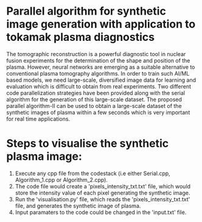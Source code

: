 # Parallel algorithm for synthetic image generation with application to tokamak plasma diagnostics

The tomographic reconstruction is a powerful diagnostic tool in nuclear fusion experiments for the determination of the shape and position of the plasma. However, neural networks are emerging as a suitable alternative to conventional plasma tomography algorithms. In order to train such AI/ML based models, we need large-scale, diversified image data for learning and evaluation which is difficult to obtain from real experiments. Two different code parallelization strategies have been provided along with the serial algorithm for the generation of this large-scale dataset. The proposed parallel algorithm-II can be used to obtain a large-scale dataset of the synthetic images of plasma within a few seconds which is very important for real time applications.  

# Steps to visualise the synthetic plasma image:

1. Execute any cpp file from the codestack (i.e either Serial.cpp, Algorithm_1.cpp or Algorithm_2.cpp).
2. The code file would create a 'pixels_intensity_txt.txt' file, which would store the intensity value of each pixel generating the synthetic image.
3. Run the 'visualisation.py' file, which reads the 'pixels_intensity_txt.txt' file, and generates the synthetic image of plasma.
4. Input paramaters to the code could be changed in the 'input.txt' file.
